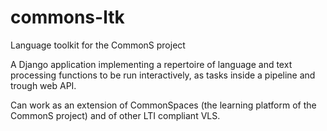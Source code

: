 # commons-ltk
Language toolkit for the CommonS project

A Django application implementing a repertoire of language and text processing functions to be run interactively, as tasks inside a pipeline and trough web API.

Can work as an extension of CommonSpaces (the learning platform of the CommonS project) and of other LTI compliant VLS.

